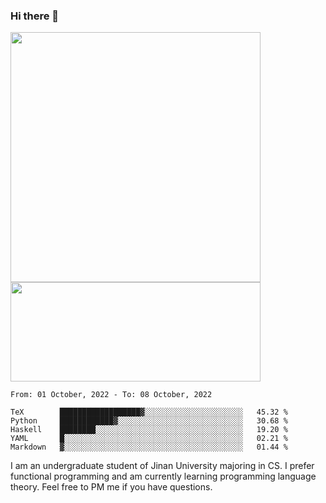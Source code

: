 ### Hi there 👋

<!--
**pe200012/pe200012** is a ✨ _special_ ✨ repository because its `README.md` (this file) appears on your GitHub profile.

Here are some ideas to get you started:

- 🔭 I’m currently working on ...
- 🌱 I’m currently learning ...
- 👯 I’m looking to collaborate on ...
- 🤔 I’m looking for help with ...
- 💬 Ask me about ...
- 📫 How to reach me: ...
- 😄 Pronouns: ...
- ⚡ Fun fact: ...
-->
<p>
    <img width="400em" src="https://github-readme-stats.vercel.app/api?username=pe200012&show_icons=true&icon_color=f44336&title_color=757de8">
    <img width="400em" height="159em" src="https://github-readme-stats.vercel.app/api/top-langs/?username=pe200012&hide=html,cmake,css&title_color=757de8&layout=compact">
</p>

<!--START_SECTION:waka-->
```text
From: 01 October, 2022 - To: 08 October, 2022

TeX        ██████████████████▓░░░░░░░░░░░░░░░░░░░░░░   45.32 % 
Python     ████████████▓░░░░░░░░░░░░░░░░░░░░░░░░░░░░   30.68 % 
Haskell    ████████░░░░░░░░░░░░░░░░░░░░░░░░░░░░░░░░░   19.20 % 
YAML       █░░░░░░░░░░░░░░░░░░░░░░░░░░░░░░░░░░░░░░░░   02.21 % 
Markdown   ▓░░░░░░░░░░░░░░░░░░░░░░░░░░░░░░░░░░░░░░░░   01.44 % 
```
<!--END_SECTION:waka-->

I am an undergraduate student of Jinan University majoring in CS. I prefer functional programming and am currently learning programming language theory. Feel free to PM me if you have questions.
